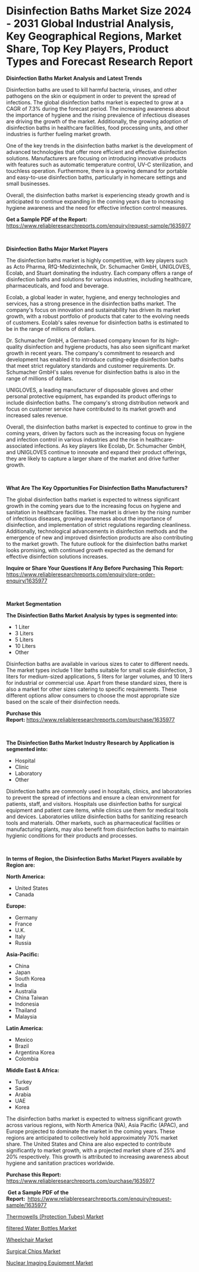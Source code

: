 <p><h1>Disinfection Baths Market Size 2024 - 2031 Global Industrial Analysis, Key Geographical Regions, Market Share, Top Key Players, Product Types and Forecast Research Report</h1></p><p><strong>Disinfection Baths Market Analysis and Latest Trends</strong></p>
<p><p>Disinfection baths are used to kill harmful bacteria, viruses, and other pathogens on the skin or equipment in order to prevent the spread of infections. The global disinfection baths market is expected to grow at a CAGR of 7.3% during the forecast period. The increasing awareness about the importance of hygiene and the rising prevalence of infectious diseases are driving the growth of the market. Additionally, the growing adoption of disinfection baths in healthcare facilities, food processing units, and other industries is further fueling market growth.</p><p>One of the key trends in the disinfection baths market is the development of advanced technologies that offer more efficient and effective disinfection solutions. Manufacturers are focusing on introducing innovative products with features such as automatic temperature control, UV-C sterilization, and touchless operation. Furthermore, there is a growing demand for portable and easy-to-use disinfection baths, particularly in homecare settings and small businesses.</p><p>Overall, the disinfection baths market is experiencing steady growth and is anticipated to continue expanding in the coming years due to increasing hygiene awareness and the need for effective infection control measures.</p></p>
<p><strong>Get a Sample PDF of the Report:&nbsp;</strong> <a href="https://www.reliableresearchreports.com/enquiry/request-sample/1635977">https://www.reliableresearchreports.com/enquiry/request-sample/1635977</a></p>
<p>&nbsp;</p>
<p><strong>Disinfection Baths Major Market Players</strong></p>
<p><p>The disinfection baths market is highly competitive, with key players such as Acto Pharma, RfQ-Medizintechnik, Dr. Schumacher GmbH, UNIGLOVES, Ecolab, and Stuart dominating the industry. Each company offers a range of disinfection baths and solutions for various industries, including healthcare, pharmaceuticals, and food and beverage.</p><p>Ecolab, a global leader in water, hygiene, and energy technologies and services, has a strong presence in the disinfection baths market. The company's focus on innovation and sustainability has driven its market growth, with a robust portfolio of products that cater to the evolving needs of customers. Ecolab's sales revenue for disinfection baths is estimated to be in the range of millions of dollars.</p><p>Dr. Schumacher GmbH, a German-based company known for its high-quality disinfection and hygiene products, has also seen significant market growth in recent years. The company's commitment to research and development has enabled it to introduce cutting-edge disinfection baths that meet strict regulatory standards and customer requirements. Dr. Schumacher GmbH's sales revenue for disinfection baths is also in the range of millions of dollars.</p><p>UNIGLOVES, a leading manufacturer of disposable gloves and other personal protective equipment, has expanded its product offerings to include disinfection baths. The company's strong distribution network and focus on customer service have contributed to its market growth and increased sales revenue.</p><p>Overall, the disinfection baths market is expected to continue to grow in the coming years, driven by factors such as the increasing focus on hygiene and infection control in various industries and the rise in healthcare-associated infections. As key players like Ecolab, Dr. Schumacher GmbH, and UNIGLOVES continue to innovate and expand their product offerings, they are likely to capture a larger share of the market and drive further growth.</p></p>
<p>&nbsp;</p>
<p><strong>What Are The Key Opportunities For Disinfection Baths Manufacturers?</strong></p>
<p><p>The global disinfection baths market is expected to witness significant growth in the coming years due to the increasing focus on hygiene and sanitation in healthcare facilities. The market is driven by the rising number of infectious diseases, growing awareness about the importance of disinfection, and implementation of strict regulations regarding cleanliness. Additionally, technological advancements in disinfection methods and the emergence of new and improved disinfection products are also contributing to the market growth. The future outlook for the disinfection baths market looks promising, with continued growth expected as the demand for effective disinfection solutions increases.</p></p>
<p><strong>Inquire or Share Your Questions If Any Before Purchasing This Report:</strong> <a href="https://www.reliableresearchreports.com/enquiry/pre-order-enquiry/1635977">https://www.reliableresearchreports.com/enquiry/pre-order-enquiry/1635977</a></p>
<p>&nbsp;</p>
<p><strong>Market Segmentation</strong></p>
<p><strong>The Disinfection Baths Market Analysis by types is segmented into:</strong></p>
<p><ul><li>1 Liter</li><li>3 Liters</li><li>5 Liters</li><li>10 Liters</li><li>Other</li></ul></p>
<p><p>Disinfection baths are available in various sizes to cater to different needs. The market types include 1 liter baths suitable for small scale disinfection, 3 liters for medium-sized applications, 5 liters for larger volumes, and 10 liters for industrial or commercial use. Apart from these standard sizes, there is also a market for other sizes catering to specific requirements. These different options allow consumers to choose the most appropriate size based on the scale of their disinfection needs.</p></p>
<p><strong>Purchase this Report:&nbsp;</strong><a href="https://www.reliableresearchreports.com/purchase/1635977">https://www.reliableresearchreports.com/purchase/1635977</a></p>
<p>&nbsp;</p>
<p><strong>The Disinfection Baths Market Industry Research by Application is segmented into:</strong></p>
<p><ul><li>Hospital</li><li>Clinic</li><li>Laboratory</li><li>Other</li></ul></p>
<p><p>Disinfection baths are commonly used in hospitals, clinics, and laboratories to prevent the spread of infections and ensure a clean environment for patients, staff, and visitors. Hospitals use disinfection baths for surgical equipment and patient care items, while clinics use them for medical tools and devices. Laboratories utilize disinfection baths for sanitizing research tools and materials. Other markets, such as pharmaceutical facilities or manufacturing plants, may also benefit from disinfection baths to maintain hygienic conditions for their products and processes.</p></p>
<p>&nbsp;</p>
<p><strong>In terms of Region, the Disinfection Baths Market Players available by Region are:</strong></p>
<p>
    <p> <strong> North America: </strong>
        <ul>
            <li>United States</li>
            <li>Canada</li>
        </ul>
        </p> 
    <p> <strong> Europe: </strong>
        <ul>
            <li>Germany</li>
            <li>France</li>
            <li>U.K.</li>
            <li>Italy</li>
            <li>Russia</li>
        </ul>
        </p> 
    <p> <strong> Asia-Pacific: </strong>
        <ul>
            <li>China</li>
            <li>Japan</li>
            <li>South Korea</li>
            <li>India</li>
            <li>Australia</li>
            <li>China Taiwan</li>
            <li>Indonesia</li>
            <li>Thailand</li>
            <li>Malaysia</li>
        </ul>
        </p> 
    <p> <strong> Latin America: </strong>
        <ul>
            <li>Mexico</li>
            <li>Brazil</li>
            <li>Argentina Korea</li>
            <li>Colombia</li>
        </ul>
        </p> 
    <p> <strong> Middle East & Africa: </strong>
        <ul>
            <li>Turkey</li>
            <li>Saudi</li>
            <li>Arabia</li>
            <li>UAE</li>
            <li>Korea</li>
        </ul>
    </p>
    </p>
<p><p>The disinfection baths market is expected to witness significant growth across various regions, with North America (NA), Asia Pacific (APAC), and Europe projected to dominate the market in the coming years. These regions are anticipated to collectively hold approximately 70% market share. The United States and China are also expected to contribute significantly to market growth, with a projected market share of 25% and 20% respectively. This growth is attributed to increasing awareness about hygiene and sanitation practices worldwide.</p></p>
<p><strong>Purchase this Report: </strong><a href="https://www.reliableresearchreports.com/purchase/1635977">https://www.reliableresearchreports.com/purchase/1635977</a></p>
<p>&nbsp;<strong>Get a Sample PDF of the Report:&nbsp;&nbsp;</strong><a href="https://www.reliableresearchreports.com/enquiry/request-sample/1635977">https://www.reliableresearchreports.com/enquiry/request-sample/1635977</a></p>
<p><strong></strong></p>
<p><p><a href="https://github.com/amae102299/Market-Research-Report-List-3/blob/main/thermowells-protection-tubes-market.md">Thermowells (Protection Tubes) Market</a></p><p><a href="https://github.com/GroverBarry/Market-Research-Report-List-3/blob/main/filtered-water-bottles-market.md">filtered Water Bottles Market</a></p><p><a href="https://medium.com/@brendamoreno1988/wheelchair-market-insight-market-trends-growth-forecasted-from-2024-to-2031-37f8199ff674">Wheelchair Market</a></p><p><a href="https://medium.com/@sarahhopkins94/surgical-chips-market-outlook-industry-overview-and-forecast-2024-to-2031-151de0ff2409">Surgical Chips Market</a></p><p><a href="https://medium.com/@brendamoreno1988/nuclear-imaging-equipment-market-size-market-outlook-and-market-forecast-2024-to-2031-f4fcfa361c4f">Nuclear Imaging Equipment Market</a></p></p>
